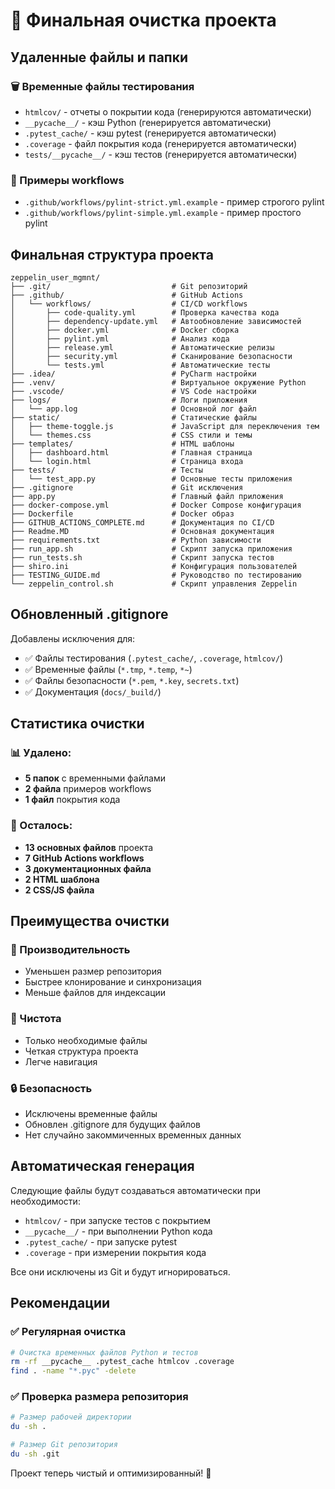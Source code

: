 # 🧹 Финальная очистка проекта

## Удаленные файлы и папки

### 🗑️ Временные файлы тестирования
- `htmlcov/` - отчеты о покрытии кода (генерируются автоматически)
- `__pycache__/` - кэш Python (генерируется автоматически)
- `.pytest_cache/` - кэш pytest (генерируется автоматически)
- `.coverage` - файл покрытия кода (генерируется автоматически)
- `tests/__pycache__/` - кэш тестов (генерируется автоматически)

### 📄 Примеры workflows
- `.github/workflows/pylint-strict.yml.example` - пример строгого pylint
- `.github/workflows/pylint-simple.yml.example` - пример простого pylint

## Финальная структура проекта

```
zeppelin_user_mgmnt/
├── .git/                           # Git репозиторий
├── .github/                        # GitHub Actions
│   └── workflows/                  # CI/CD workflows
│       ├── code-quality.yml        # Проверка качества кода
│       ├── dependency-update.yml   # Автообновление зависимостей
│       ├── docker.yml              # Docker сборка
│       ├── pylint.yml              # Анализ кода
│       ├── release.yml             # Автоматические релизы
│       ├── security.yml            # Сканирование безопасности
│       └── tests.yml               # Автоматические тесты
├── .idea/                          # PyCharm настройки
├── .venv/                          # Виртуальное окружение Python
├── .vscode/                        # VS Code настройки
├── logs/                           # Логи приложения
│   └── app.log                     # Основной лог файл
├── static/                         # Статические файлы
│   ├── theme-toggle.js             # JavaScript для переключения тем
│   └── themes.css                  # CSS стили и темы
├── templates/                      # HTML шаблоны
│   ├── dashboard.html              # Главная страница
│   └── login.html                  # Страница входа
├── tests/                          # Тесты
│   └── test_app.py                 # Основные тесты приложения
├── .gitignore                      # Git исключения
├── app.py                          # Главный файл приложения
├── docker-compose.yml              # Docker Compose конфигурация
├── Dockerfile                      # Docker образ
├── GITHUB_ACTIONS_COMPLETE.md      # Документация по CI/CD
├── Readme.MD                       # Основная документация
├── requirements.txt                # Python зависимости
├── run_app.sh                      # Скрипт запуска приложения
├── run_tests.sh                    # Скрипт запуска тестов
├── shiro.ini                       # Конфигурация пользователей
├── TESTING_GUIDE.md                # Руководство по тестированию
└── zeppelin_control.sh             # Скрипт управления Zeppelin
```

## Обновленный .gitignore

Добавлены исключения для:
- ✅ Файлы тестирования (`.pytest_cache/`, `.coverage`, `htmlcov/`)
- ✅ Временные файлы (`*.tmp`, `*.temp`, `*~`)
- ✅ Файлы безопасности (`*.pem`, `*.key`, `secrets.txt`)
- ✅ Документация (`docs/_build/`)

## Статистика очистки

### 📊 Удалено:
- **5 папок** с временными файлами
- **2 файла** примеров workflows
- **1 файл** покрытия кода

### 📁 Осталось:
- **13 основных файлов** проекта
- **7 GitHub Actions workflows**
- **3 документационных файла**
- **2 HTML шаблона**
- **2 CSS/JS файла**

## Преимущества очистки

### 🚀 Производительность
- Уменьшен размер репозитория
- Быстрее клонирование и синхронизация
- Меньше файлов для индексации

### 🧹 Чистота
- Только необходимые файлы
- Четкая структура проекта
- Легче навигация

### 🔒 Безопасность
- Исключены временные файлы
- Обновлен .gitignore для будущих файлов
- Нет случайно закоммиченных временных данных

## Автоматическая генерация

Следующие файлы будут создаваться автоматически при необходимости:
- `htmlcov/` - при запуске тестов с покрытием
- `__pycache__/` - при выполнении Python кода
- `.pytest_cache/` - при запуске pytest
- `.coverage` - при измерении покрытия кода

Все они исключены из Git и будут игнорироваться.

## Рекомендации

### ✅ Регулярная очистка
```bash
# Очистка временных файлов Python и тестов
rm -rf __pycache__ .pytest_cache htmlcov .coverage
find . -name "*.pyc" -delete
```

### ✅ Проверка размера репозитория
```bash
# Размер рабочей директории
du -sh .

# Размер Git репозитория
du -sh .git
```

Проект теперь чистый и оптимизированный! 🎉